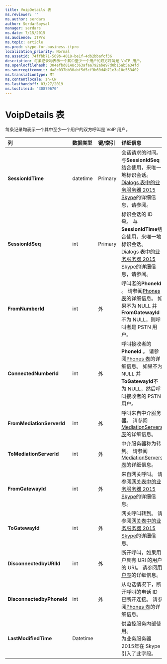 ```yaml
---
title: VoipDetails 表
ms.reviewer: ''
ms.author: serdars
author: SerdarSoysal
manager: serdars
ms.date: 7/15/2015
ms.audience: ITPro
ms.topic: article
ms.prod: skype-for-business-itpro
localization_priority: Normal
ms.assetid: 74ffbb71-569b-4018-be1f-4db2bbafcf36
description: 每条记录均表示一个其中至少一个用户的双方呼叫是 VoIP 用户。
ms.openlocfilehash: 304efbd8148c363afaa792abe97d0b15ab5a34fd
ms.sourcegitcommit: da8c037bb30abf5d5cf3b60d4b71e3a10e553402
ms.translationtype: MT
ms.contentlocale: zh-CN
ms.lasthandoff: 03/27/2019
ms.locfileid: "30879670"
---
```

# <a name="voipdetails-table"></a>VoipDetails 表
 
每条记录均表示一个其中至少一个用户的双方呼叫是 VoIP 用户。
  
|**列**|**数据类型**|**键/索引**|**详细信息**|
|:-----|:-----|:-----|:-----|
|**SessionIdTime** <br/> |datetime  <br/> |Primary  <br/> |会话请求的时间。 与**SessionIdSeq**结合使用，来唯一地标识会话。 [Dialogs 表中的业务服务器 2015 Skype](dialogs.md)的详细信息，请参阅。 <br/> |
|**SessionIdSeq** <br/> |int  <br/> |Primary  <br/> |标识会话的 ID 号。 与**SessionIdTime**结合使用，来唯一地标识会话。 [Dialogs 表中的业务服务器 2015 Skype](dialogs.md)的详细信息，请参阅。 <br/> |
|**FromNumberId** <br/> |int  <br/> |外  <br/> |呼叫者的**PhoneId** 。 请参阅[Phones 表](phones.md)的详细信息。 如果不为 NULL 并**FromGatewayId**不为 NULL，则呼叫者是 PSTN 用户。 <br/> |
|**ConnectedNumberId** <br/> |int  <br/> |外  <br/> |呼叫接收者的**PhoneId** 。 请参阅[Phones 表](phones.md)的详细信息。 如果不为 NULL 并**ToGatewayId**不为 NULL，然后呼叫接收者的 PSTN 用户。 <br/> |
|**FromMediationServerId** <br/> |int  <br/> |外  <br/> |呼叫来自中介服务器。 请参阅[MediationServers 表](mediationservers.md)的详细信息。 <br/> |
|**ToMediationServerId** <br/> |int  <br/> |外  <br/> |中介服务器称为转到。 请参阅[MediationServers 表](mediationservers.md)的详细信息。 <br/> |
|**FromGatewayId** <br/> |int  <br/> |外  <br/> |来自网关呼叫。 请参阅[网关表中的业务服务器 2015 Skype](gateways.md)的详细信息。 <br/> |
|**ToGatewayId** <br/> |int  <br/> |外  <br/> |网关呼叫转到。 请参阅[网关表中的业务服务器 2015 Skype](gateways.md)的详细信息。 <br/> |
|**DisconnectedbyURIId** <br/> |int  <br/> |外  <br/> |断开呼叫，如果用户具有 URI 的用户的 URI。 请参阅[用户表](users.md)的详细信息。 <br/> |
|**DisconnectedbyPhoneId** <br/> |int  <br/> |外  <br/> |从电话情况下，断开呼叫的电话 ID 已断开连接。 请参阅[Phones 表](phones.md)的详细信息。 <br/> |
|**LastModifiedTime** <br/> |Datetime  <br/> ||供监控服务内部使用。  <br/> 为业务服务器 2015年在 Skype 引入了此字段。  <br/> |
   


